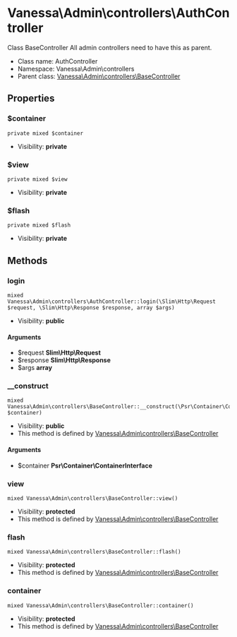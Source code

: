 Vanessa\Admin\controllers\AuthController
===============

Class BaseController
All admin controllers need to have this as parent.




* Class name: AuthController
* Namespace: Vanessa\Admin\controllers
* Parent class: [Vanessa\Admin\controllers\BaseController](Vanessa-Admin-controllers-BaseController.md)





Properties
----------


### $container

    private mixed $container





* Visibility: **private**


### $view

    private mixed $view





* Visibility: **private**


### $flash

    private mixed $flash





* Visibility: **private**


Methods
-------


### login

    mixed Vanessa\Admin\controllers\AuthController::login(\Slim\Http\Request $request, \Slim\Http\Response $response, array $args)





* Visibility: **public**


#### Arguments
* $request **Slim\Http\Request**
* $response **Slim\Http\Response**
* $args **array**



### __construct

    mixed Vanessa\Admin\controllers\BaseController::__construct(\Psr\Container\ContainerInterface $container)





* Visibility: **public**
* This method is defined by [Vanessa\Admin\controllers\BaseController](Vanessa-Admin-controllers-BaseController.md)


#### Arguments
* $container **Psr\Container\ContainerInterface**



### view

    mixed Vanessa\Admin\controllers\BaseController::view()





* Visibility: **protected**
* This method is defined by [Vanessa\Admin\controllers\BaseController](Vanessa-Admin-controllers-BaseController.md)




### flash

    mixed Vanessa\Admin\controllers\BaseController::flash()





* Visibility: **protected**
* This method is defined by [Vanessa\Admin\controllers\BaseController](Vanessa-Admin-controllers-BaseController.md)




### container

    mixed Vanessa\Admin\controllers\BaseController::container()





* Visibility: **protected**
* This method is defined by [Vanessa\Admin\controllers\BaseController](Vanessa-Admin-controllers-BaseController.md)



